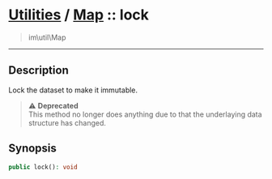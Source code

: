 # [Utilities](util.md) / [Map](util-Map.md) :: lock
 > im\util\Map
____

## Description
Lock the dataset to make it immutable.

> :warning: **Deprecated**  
> This method no longer does anything due to that the underlaying data structure has changed.  

## Synopsis
```php
public lock(): void
```
